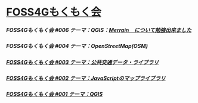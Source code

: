 # [FOSS4Gもくもく会](https://www.osgeo.jp/)
##### FOSS4Gもくもく会 #006 テーマ：QGIS：[Merrgin　について勉強出来ました](https://github.com/yamamoto-ryuzo/portal/tree/main/Mergin%20Maps)
##### FOSS4Gもくもく会 #004 テーマ：OpenStreetMap(OSM)  
##### [FOSS4Gもくもく会 #003 テーマ：公共交通データ・ライブラリ](https://github.com/yamamoto-ryuzo/portal/issues/3)
##### [FOSS4Gもくもく会 #002 テーマ：JavaScriptのマップライブラリ](https://yamamoto-ryuzo.github.io/openlayers-map/) 
##### [FOSS4Gもくもく会 #001 テーマ：QGIS](https://github.com/yamamoto-ryuzo/yr-qgis-portable-launcher2/issues/2)  
